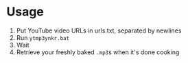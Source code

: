 # Usage

1) Put YouTube video URLs in urls.txt, separated by newlines
2) Run `ytmp3ynkr.bat`
3) Wait
4) Retrieve your freshly baked `.mp3`s when it's done cooking